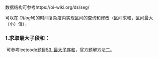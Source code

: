 数据结构可参考https://oi-wiki.org/ds/seg/

可以在 $O(logN)$的时间复杂度内实现区间的查询和修改（区间求和，区间最大（小）值）。



### 1.求取最大子段和：

​	可参考leetcode题目[53. 最大子序和](https://leetcode-cn.com/problems/maximum-subarray/)，官方题解方法二。
